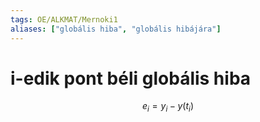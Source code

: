 ```yaml
---
tags: OE/ALKMAT/Mernoki1 
aliases: ["globális hiba", "globális hibájára"]
---
```


# i-edik pont béli globális hiba
$$e_i = y_i - y(t_i)$$